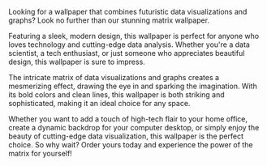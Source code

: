 <!--
Write me content for website with wallpaper "A wallpaper featuring a matrix of futuristic data visualizations and graphs"
-->

<!--font:"Roboto"-->

Looking for a wallpaper that combines futuristic data visualizations and graphs? Look no further than our stunning matrix wallpaper.

Featuring a sleek, modern design, this wallpaper is perfect for anyone who loves technology and cutting-edge data analysis. Whether you're a data scientist, a tech enthusiast, or just someone who appreciates beautiful design, this wallpaper is sure to impress.

The intricate matrix of data visualizations and graphs creates a mesmerizing effect, drawing the eye in and sparking the imagination. With its bold colors and clean lines, this wallpaper is both striking and sophisticated, making it an ideal choice for any space.

Whether you want to add a touch of high-tech flair to your home office, create a dynamic backdrop for your computer desktop, or simply enjoy the beauty of cutting-edge data visualization, this wallpaper is the perfect choice. So why wait? Order yours today and experience the power of the matrix for yourself!
